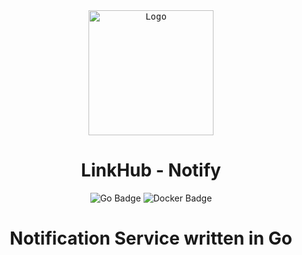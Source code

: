<div align="center">
    <kbd>
    <img src="https://static.vecteezy.com/system/resources/previews/007/511/386/original/the-cute-octopus-is-smiling-clipart-trendy-doodle-style-vector.jpg" alt="Logo" height="200" width="200"/>
    </kbd>

# LinkHub - Notify

![Go Badge](https://img.shields.io/badge/Go-%2300ADD8?style=for-the-badge&logo=go&logoColor=white) 
![Docker Badge](https://img.shields.io/badge/Docker-%234682B4?style=for-the-badge&logo=docker&logoColor=white) 

# Notification Service written in Go 

</div>

